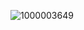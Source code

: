 ![1000003649](https://github.com/user-attachments/assets/a40c5a4f-f515-4467-b7ee-509489ea8758)


<!--
**LITTLE-SOLDIER-BOY/LITTLE-SOLDIER-BOY** is a ✨ _special_ ✨ repository because its `README.md` (this file) appears on your GitHub profile.

Here are some ideas to get you started:

- 🔭 I’m currently working on ...
- 🌱 I’m currently learning ...
- 👯 I’m looking to collaborate on ...
- 🤔 I’m looking for help with ...
- 💬 Ask me about ...
- 📫 How to reach me: ...
- 😄 Pronouns: ...
- ⚡ Fun fact: ...
-->
